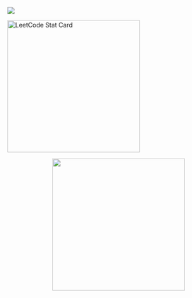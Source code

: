 
<div>
    <p><img src ="https://www.codewars.com/users/dvurukaya/badges/small"></p>
    <a href="https://github.com/dvurukaya/leetcode-stats">
    <img alt="LeetCode Stat Card" src="https://leetcard.jacoblin.cool/Dvurukaya?theme=dark&font=PT%20Serif&ext=activity" width="300"/>
    </a> 
</div>

<div id="imageButtom" align='center'>
    <p><img src= "https://github.com/dvurukaya/README.md/assets/127424944/989df760-86df-4e93-a38c-c3189bd006e3" width='300'></p>
</div>

